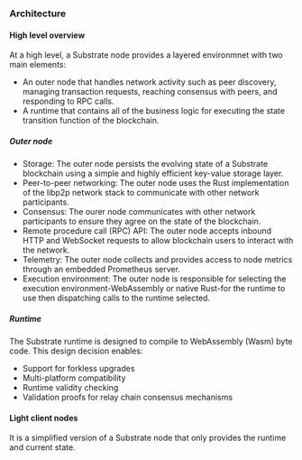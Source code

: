 ### Architecture
#### High level overview
At a high level, a Substrate node provides a layered environmnet with two main elements:
- An outer node that handles network activity such as peer discovery, managing transaction requests, reaching consensus with peers, and responding to RPC calls.
- A runtime that contains all of the business logic for executing the state transition function of the blockchain.

##### Outer node
- Storage: The outer node persists the evolving state of a Substrate blockchain using a simple and highly efficient key-value storage layer.
- Peer-to-peer networking: The outer node uses the Rust implementation of the libp2p network stack to communicate with other network participants.
- Consensus: The ourer node communicates with other network participants to ensure they agree on the state of the blockchain.
- Remote procedure call (RPC) API: The outer node accepts inbound HTTP and WebSocket requests to allow blockchain users to interact with the network.
- Telemetry: The outer node collects and provides access to node metrics through an embedded Prometheus server.
- Execution environment: The outer node is responsible for selecting the execution environment-WebAssembly or native Rust-for the runtime to use then dispatching calls to the runtime selected.

##### Runtime
The Substrate runtime is designed to compile to WebAssembly (Wasm) byte code. This design decision enables:
- Support for forkless upgrades
- Multi-platform compatibility
- Runtime validity checking
- Validation proofs for relay chain consensus mechanisms

#### Light client nodes
It is a simplified version of a Substrate node that only provides the runtime and current state.
